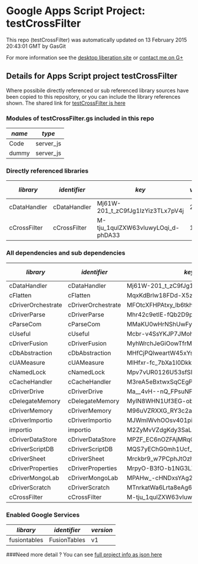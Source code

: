 # Google Apps Script Project: testCrossFilter
This repo (testCrossFilter) was automatically updated on 13 February 2015 20:43:01 GMT by GasGit

For more information see the [desktop liberation site](http://ramblings.mcpher.com/Home/excelquirks/drivesdk/gettinggithubready "desktop liberation") or [contact me on G+](https://plus.google.com/+BruceMcpherson "Bruce McPherson - GDE")
## Details for Apps Script project testCrossFilter
Where possibile directly referenced or sub referenced library sources have been copied to this repository, or you can include the library references shown. 
The shared link for [testCrossFilter is here](https://script.google.com/d/1sTG8olIWfnBn81aj5rfyd4HaQE6Vj7DhQgx7AbZui0GVxISx48CI5WqE/edit?usp=sharing "open in the GAS IDE")

### Modules of testCrossFilter.gs included in this repo
*name*|*type*
--- | --- 
Code| server_js
dummy| server_js
### Directly referenced libraries
*library*|*identifier*|*key*|*version*|*dev mode*|*source*|
--- | --- | --- | --- | --- | --- 
cDataHandler| cDataHandler|Mj61W-201_t_zC9fJg1IzYiz3TLx7pV4j|21|no|[here](libraries/cDataHandler "library source")
cCrossFilter| cCrossFilter|M-tju_1qulZXW63vIuwyLOqi_d-phDA33|1|no|[here](libraries/cCrossFilter "library source")
### All dependencies and sub dependencies
*library*|*identifier*|*key*|*version*|*dev mode*|*source*|
--- | --- | --- | --- | --- | --- 
cDataHandler| cDataHandler|Mj61W-201_t_zC9fJg1IzYiz3TLx7pV4j|21|no|[here](libraries/cDataHandler "library source")
cFlatten| cFlatten|MqxKdBrlw18FDd-X5zQLd7yz3TLx7pV4j|7|no|[here](libraries/cFlatten "library source")
cDriverOrchestrate| cDriverOrchestrate|MFOtcXFHPAtxy_lb6tkhrXKi_d-phDA33|4|no|[here](libraries/cDriverOrchestrate "library source")
cDriverParse| cDriverParse|Mhr42c9etIE-fQb2D9pwW0ai_d-phDA33|8|no|[here](libraries/cDriverParse "library source")
cParseCom| cParseCom|MMaKU0wHrNShUwFypY3nM8iz3TLx7pV4j|14|no|[here](libraries/cParseCom "library source")
cUseful| cUseful|Mcbr-v4SsYKJP7JMohttAZyz3TLx7pV4j|17|no|[here](libraries/cUseful "library source")
cDriverFusion| cDriverFusion|MyhWrchJeGiOowTfrMNidiSz3TLx7pV4j|7|no|[here](libraries/cDriverFusion "library source")
cDbAbstraction| cDbAbstraction|MHfCjPQlweartW45xYs6hFai_d-phDA33|36|no|[here](libraries/cDbAbstraction "library source")
cUAMeasure| cUAMeasure|MIHfxr-fc_7bXa1l0Dkk0oqi_d-phDA33|6|no|[here](libraries/cUAMeasure "library source")
cNamedLock| cNamedLock|Mpv7vUR0126U53sfSMXsAPai_d-phDA33|11|no|[here](libraries/cNamedLock "library source")
cCacheHandler| cCacheHandler|M3reA5eBxtwxSqCEgPywb9ai_d-phDA33|11|no|[here](libraries/cCacheHandler "library source")
cDriverDrive| cDriverDrive|Ma__4vH--nQ_FPsuNF1BFuyz3TLx7pV4j|10|no|[here](libraries/cDriverDrive "library source")
cDelegateMemory| cDelegateMemory|MyIN8WHN1Uf3EG-obHsjrAyz3TLx7pV4j|8|no|[here](libraries/cDelegateMemory "library source")
cDriverMemory| cDriverMemory|M96uVZRXXG_RY3c2at9V6tSz3TLx7pV4j|9|no|[here](libraries/cDriverMemory "library source")
cDriverImportio| cDriverImportio|MJWmIWvhOOsv401piLKzeNai_d-phDA33|3|no|[here](libraries/cDriverImportio "library source")
importio| importio|M2ZyMvVZdgKdy3SaLP8gq3X797_hv7HHb|3|no|no
cDriverDataStore| cDriverDataStore|MPZF_EC6nOZFAjMRqCxEaUyz3TLx7pV4j|4|no|[here](libraries/cDriverDataStore "library source")
cDriverScriptDB| cDriverScriptDB|MQS7yEChG0mh1Ucf_UhV-vKi_d-phDA33|2|no|[here](libraries/cDriverScriptDB "library source")
cDriverSheet| cDriverSheet|Mrckbr9_w7PCphJtOzhzA_Cz3TLx7pV4j|9|no|[here](libraries/cDriverSheet "library source")
cDriverProperties| cDriverProperties|MrpyO-B3fO-b1NG3LZ4UzaKi_d-phDA33|10|no|[here](libraries/cDriverProperties "library source")
cDriverMongoLab| cDriverMongoLab|MPAHw_-cHNDxsYAg263J7Fai_d-phDA33|5|no|[here](libraries/cDriverMongoLab "library source")
cDriverScratch| cDriverScratch|MTnrkatWa6Lrta8eAg6_H0qi_d-phDA33|8|no|[here](libraries/cDriverScratch "library source")
cCrossFilter| cCrossFilter|M-tju_1qulZXW63vIuwyLOqi_d-phDA33|1|no|[here](libraries/cCrossFilter "library source")
### Enabled Google Services
*library*|*identifier*|*version*
--- | --- | --- 
fusiontables| FusionTables|v1
###Need more detail ?
You can see [full project info as json here](info.json)
